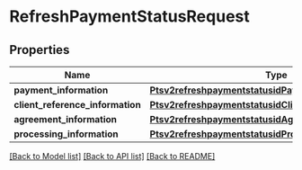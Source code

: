 # RefreshPaymentStatusRequest

## Properties
Name | Type | Description | Notes
------------ | ------------- | ------------- | -------------
**payment_information** | [**Ptsv2refreshpaymentstatusidPaymentInformation**](Ptsv2refreshpaymentstatusidPaymentInformation.md) |  | [optional] 
**client_reference_information** | [**Ptsv2refreshpaymentstatusidClientReferenceInformation**](Ptsv2refreshpaymentstatusidClientReferenceInformation.md) |  | [optional] 
**agreement_information** | [**Ptsv2refreshpaymentstatusidAgreementInformation**](Ptsv2refreshpaymentstatusidAgreementInformation.md) |  | [optional] 
**processing_information** | [**Ptsv2refreshpaymentstatusidProcessingInformation**](Ptsv2refreshpaymentstatusidProcessingInformation.md) |  | [optional] 

[[Back to Model list]](../README.md#documentation-for-models) [[Back to API list]](../README.md#documentation-for-api-endpoints) [[Back to README]](../README.md)


